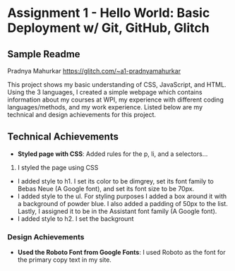 Assignment 1 - Hello World: Basic Deployment w/ Git, GitHub, Glitch
===

Sample Readme 
---

Pradnya Mahurkar
https://glitch.com/~a1-pradnyamahurkar

This project shows my basic understanding of CSS, JavaScript, and HTML. Using the 3 languages, I created a simple webpage which contains information about my courses at WPI, my experience with different coding languages/methods, and my work experience. Listed below are my technical and design achievements for this project. 

## Technical Achievements
- **Styled page with CSS**: Added rules for the p, li, and a selectors...
1. I styled the page using CSS
  - I added style to h1. I set its color to be dimgrey, set its font family to Bebas Neue (A Google font), and set its font size to be 70px.
  - I added style to the ul. For styling purposes I added a box around it with a background of powder blue. I also added a padding of 50px to the list. Lastly, I assigned it to be in the Assistant font family (A Google font).
  - I added style to h2. I set the backgrount

### Design Achievements
- **Used the Roboto Font from Google Fonts**: I used Roboto as the font for the primary copy text in my site.


